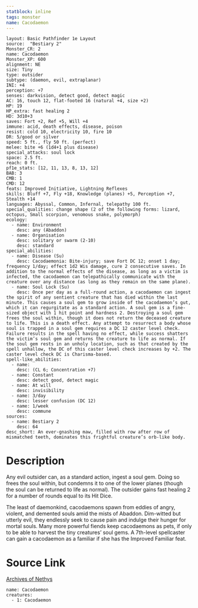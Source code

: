 ```yaml
---
statblock: inline
tags: monster
name: Cacodaemon
---
```

```statblock
layout: Basic Pathfinder 1e Layout
source:  "Bestiary 2"
Monster_CR: 2
name: Cacodaemon
Monster_XP: 600
alignment: NE
size: Tiny
type: outsider
subtype: (daemon, evil, extraplanar)
INI: +4
perception: +7
senses: darkvision, detect good, detect magic
AC: 16, touch 12, flat-footed 16 (natural +4, size +2)
HP: 19
HP_extra: fast healing 2
HD: 3d10+3
saves: Fort +2, Ref +5, Will +4
immune: acid, death effects, disease, poison
resist: cold 10, electricity 10, fire 10
DR: 5/good or silver
speed: 5 ft., fly 50 ft. (perfect)
melee: bite +6 (1d4+1 plus disease)
special_attacks: soul lock
space: 2.5 ft.
reach: 0 ft.
pf1e_stats: [12, 11, 13, 8, 13, 12]
BAB: 3
CMB: 1
CMD: 12
feats: Improved Initiative, Lightning Reflexes
skills: Bluff +7, Fly +18, Knowledge (planes) +5, Perception +7, Stealth +14
languages: Abyssal, Common, Infernal, telepathy 100 ft.
special_qualities: change shape (2 of the following forms: lizard, octopus, Small scorpion, venomous snake, polymorph)
ecology:
  - name: Environment
    desc: any (Abaddon)
  - name: Organisation
    desc: solitary or swarm (2-10)
    desc: standard
special_abilities:
  - name: Disease (Su)
    desc: Cacodaemonia: Bite-injury; save Fort DC 12; onset 1 day; frequency 1/day; effect 1d2 Wis damage, cure 2 consecutive saves. In addition to the normal effects of the disease, as long as a victim is infected, the cacodaemon can telepathically communicate with the creature over any distance (as long as they remain on the same plane).
  - name: Soul Lock (Su)
    desc: Once per day as a full-round action, a cacodaemon can ingest the spirit of any sentient creature that has died within the last minute. This causes a soul gem to grow inside of the cacodaemon’s gut, which it can regurgitate as a standard action. A soul gem is a fine-sized object with 1 hit point and hardness 2. Destroying a soul gem frees the soul within, though it does not return the deceased creature to life. This is a death effect. Any attempt to resurrect a body whose soul is trapped in a soul gem requires a DC 12 caster level check. Failure results in the spell having no effect, while success shatters the victim’s soul gem and returns the creature to life as normal. If the soul gem rests in an unholy location, such as that created by the spell unhallow, the DC of this caster level check increases by +2. The caster level check DC is Charisma-based.
spell-like_abilities:
  - name:
    desc: (CL 6; Concentration +7)
  - name: Constant
    desc: detect good, detect magic
  - name: At will
    desc: invisibility
  - name: 3/day
    desc: lesser confusion (DC 12)
  - name: 1/week
    desc: commune
sources:
  - name: Bestiary 2
    desc: 64
desc_short: An ever-gnashing maw, filled with row after row of mismatched teeth, dominates this frightful creature’s orb-like body. 
```
# Description
Any evil outsider can, as a standard action, ingest a soul gem. Doing so frees the soul within, but condemns it to one of the lower planes (though the soul can be returned to life as normal). The outsider gains fast healing 2 for a number of rounds equal to its Hit Dice. 

The least of daemonkind, cacodaemons spawn from eddies of angry, violent, and demented souls amid the mists of Abaddon. Dim-witted but utterly evil, they endlessly seek to cause pain and indulge their hunger for mortal souls. Many more powerful fiends keep cacodaemons as pets, if only to be able to harvest the tiny creatures’ soul gems. A 7th-level spellcaster can gain a cacodaemon as a familiar if she has the Improved Familiar feat.
# Source Link
[Archives of Nethys](https://aonprd.com/MonsterDisplay.aspx?ItemName=Cacodaemon)
```encounter-table
name: Cacodaemon
creatures:
  - 1: Cacodaemon
```
